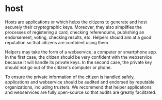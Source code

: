 # host

Hosts are applications or which helps the citizens to generate and host securely their cryptographic keys.
Moreover, they also simplifies the processes of registering a card, checking referendums, publishing an endorsement, voting, checking results, etc.
Helpers should aim at a good reputation so that citizens are confident using them.

Helpers may take the form of a webservice, a computer or smartphone app.
In the first case, the citizen should be very confident with the webservice because it will handle its private keys.
In the second case, the private key should not go out of the citizen's computer or phone.

To ensure the private information of the citizen is handled safely, applications and webservice should be audited and endorsed by reputable organizations, including trusters.
We recommend that helper applications and webservices are fully open-source so that audits are greatly facilitated.
